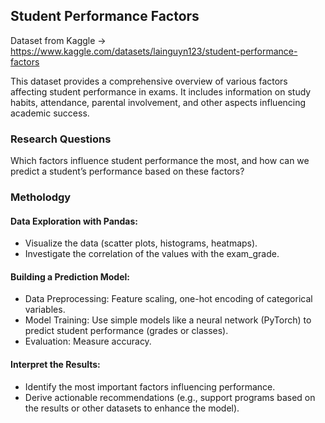 ## Student Performance Factors

Dataset from Kaggle -> https://www.kaggle.com/datasets/lainguyn123/student-performance-factors

This dataset provides a comprehensive overview of various factors affecting student performance in exams. It includes information on study habits, attendance, parental involvement, and other aspects influencing academic success.

### Research Questions
Which factors influence student performance the most, and how can we predict a student’s performance based on these factors?

### Metholodgy

#### Data Exploration with Pandas:
* Visualize the data (scatter plots, histograms, heatmaps).
* Investigate the correlation of the values with the exam_grade.

#### Building a Prediction Model:
* Data Preprocessing: Feature scaling, one-hot encoding of categorical variables.
* Model Training: Use simple models like a neural network (PyTorch) to predict student performance (grades or classes).
* Evaluation: Measure accuracy.

#### Interpret the Results:
* Identify the most important factors influencing performance.
* Derive actionable recommendations (e.g., support programs based on the results or other datasets to enhance the model).
